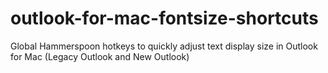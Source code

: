 # outlook-for-mac-fontsize-shortcuts
Global Hammerspoon hotkeys to quickly adjust text display size in Outlook for Mac (Legacy Outlook and New Outlook)
